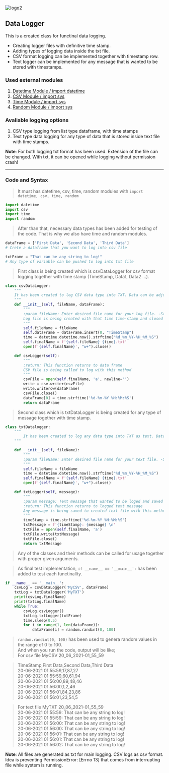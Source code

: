 ![logo2](https://user-images.githubusercontent.com/33743193/122555900-2bb71a00-d03b-11eb-8b01-92e194bd4d86.png)

## Data Logger

This is a created class for functinal data logging.

* Creating logger files with definitive time stamp.
* Adding types of logging data inside the txt file.
* CSV format logging can be implemented together with timestamp row.
* Text logger can be implemented for any message that is wanted to be stored with timestamps.

### Used external modules
1. [Datetime Module / import datetime](https://docs.python.org/3/library/datetime.html)
2. [CSV Module / import sys](https://docs.python.org/3/library/csv.html)
3. [Time Module / import sys](https://docs.python.org/3/library/time.html)
4. [Random Module / import sys](https://docs.python.org/3/library/random.html)

### Avaliable logging options
1. CSV type logging from list type dataframe, with time stamps
2. Text type data logging for any type of data that is stored inside text file with time stamps.


__Note__: For both logging txt format has been used. Extension of the file can be changed. With txt, it can be opened while logging without permission crash!

---
### Code and Syntax

> It must has datetime, csv, time, random modules with `import datetime, csv, time, random`

```python
import datetime
import csv
import time
import random
```
> After than that, necessary data types has been added for testing of the code. That is why we also have time and random modules.

```python
dataFrame = ['First Data', 'Second Data', 'Third Data']
# Crete a dataframe that you want to log into csv file

txtFrame = "That can be any string to log!"
# Any type of variable can be pushed to log into txt file
```

> First class is being created which is csvDataLogger for csv format logging together with time stamp (TimeStamp, Data1, Data2 ...).

```python
class csvDataLogger:
    """
    It has been created to log CSV data type into TXT. Data can be adjusted according to user desire!
    """
    def __init__(self, fileName, dataFrame):
        """
        :param fileName: Enter desired file name for your log file. -String
        Log file is being created with that time time-stamp and closed as soon as object is being generated!
        """
        self.fileName = fileName
        self.dataFrame = dataFrame.insert(0, "TimeStamp")
        time = datetime.datetime.now().strftime("%d_%m_%Y-%H_%M_%S")
        self.finalName = f'{self.fileName} {time}.txt'
        open(f'{self.finalName}', "w+").close()

    def csvLogger(self):
        """
        :return: This function returns to data frame
        CSV file is being called to log with this method
        """
        csvFile = open(self.finalName, 'a', newline='')
        write = csv.writer(csvFile)
        write.writerow(dataFrame)
        csvFile.close()
        dataFrame[0] = time.strftime('%d-%m-%Y %H:%M:%S')
        return dataFrame

```
> Second class which is txtDataLogger is being created for any type of message together with time stamp. 

```python
class txtDatalogger:
    """
        It has been created to log any data type into TXT as text. Data can be adjusted according to user desire!
    """

    def __init__(self, fileName):
        """
        :param fileName: Enter desired file name for your text file. -String
        """
        self.fileName = fileName
        time = datetime.datetime.now().strftime("%d_%m_%Y-%H_%M_%S")
        self.finalName = f'{self.fileName} {time}.txt'
        open(f'{self.finalName}', "w+").close()

    def txtLogger(self, message):
        """
        :param message: Text message that wanted to be loged and saved to text file
        :return: This function returns to logged text message
        Any message is being saved to created text file with this method
        """
        timeStamp = time.strftime('%d-%m-%Y %H:%M:%S')
        txtMessage = f'{timeStamp}: {message} \n'
        txtFile = open(self.finalName, 'a')
        txtFile.write(txtMessage)
        txtFile.close()
        return txtMessage
```
> Any of the classes and their methods can be called for usage together with proper given arguments.

> As final test implementation, `if __name__ == '__main__':` has been added to test each functinallty.

```python
if __name__ == '__main__':
    csvLog = csvDataLogger('MyCSV', dataFrame)
    txtLog = txtDatalogger('MyTXT')
    print(csvLog.finalName)
    print(txtLog.finalName)
    while True:
        csvLog.csvLogger()
        txtLog.txtLogger(txtFrame)
        time.sleep(0.5)
        for i in range(1, len(dataFrame)):
            dataFrame[i] = random.randint(0, 100)

```

> `random.randint(0, 100)` has been used to genera random values in the range of 0 to 100. <br /> 
> And when you run the code, output will be like; <br />
> For csv file MyCSV 20_06_2021-01_55_59  <br />

> TimeStamp,First Data,Second Data,Third Data <br />
> 20-06-2021 01:55:59,17,87,27 <br />
> 20-06-2021 01:55:59,60,61,94 <br />
> 20-06-2021 01:56:00,89,48,46 <br />
> 20-06-2021 01:56:00,1,2,46 <br />
> 20-06-2021 01:56:01,84,23,86 <br />
> 20-06-2021 01:56:01,23,54,5 <br />

> For text file MyTXT 20_06_2021-01_55_59 <br />
20-06-2021 01:55:59: That can be any string to log! <br />
20-06-2021 01:55:59: That can be any string to log! <br />
20-06-2021 01:56:00: That can be any string to log! <br /> 
20-06-2021 01:56:00: That can be any string to log! <br /> 
20-06-2021 01:56:01: That can be any string to log! <br />
20-06-2021 01:56:01: That can be any string to log! <br /> 
20-06-2021 01:56:02: That can be any string to log! <br /> 

__Note__: All files are generated as txt for main logging. CSV logs as csv format. 
Idea is preventing PermissionError: [Errno 13] that comes from interrupting file while system is running.
